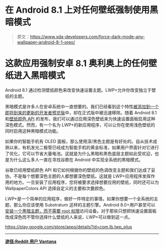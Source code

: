 # 在 Android 8.1 上对任何壁纸强制使用黑暗模式

> 原文：<https://www.xda-developers.com/force-dark-mode-any-wallpaper-android-8-1-oreo/>

# 这款应用强制安卓 8.1 奥利奥上的任何壁纸进入黑暗模式

Android 8.1 通过检测壁纸颜色来改变快速设置主题。LWP+允许你改变独立于壁纸的主题。

黑暗模式是许多人在安卓系统中一直想要的。我们已经看到这个特性[被添加到一个即将到来的更新的开发者预览版](https://www.xda-developers.com/android-n-developer-preview-brings-in-native-night-mode-and-display-calibration/)中，却在正式版中被迅速移除。随着 Android 8.1 和[壁纸颜色 API](https://www.xda-developers.com/android-8-1-oreo-developer-preview-features/) 的发布，我们可以通过应用深色壁纸来为快速设置面板启用这种深色模式。然而，有一个名为 LWP+的新应用程序，可以让你在使用浅色壁纸的同时启用这种黑暗模式功能。

如果你的智能手机有 OLED 面板，那么使用深/黑色主题是有好处的。自从技术成熟以来，有机发光二极管已经成为智能手机的黄金标准，如果用户界面针对它进行了优化，它可以节省大量电池。这就是为什么黑暗和黑色底层主题如此受欢迎，也是为什么这么多人一直在寻找谷歌在 Android 中实现全系统的黑暗模式。

谷歌已经用壁纸颜色 API 和它如何根据你的壁纸的色调改变主题和我们达成了妥协。不是每个想要深色主题的人都想要深色壁纸。这就是 LWP+应用程序发挥作用的地方。一旦安装了应用程序，您将被要求选择想要应用的壁纸，同时还可以为 WallpaperColors API 选择自定义的主要和次要颜色。

LWP+是一个简单的应用程序，做好一件特定的事情。如果你想要一个全系统的主题，那么你应该使用 Substratum 这样的主题引擎。Android 8.0+用户甚至可以[安装一个黑暗主题，而不需要 root 权限](https://www.xda-developers.com/install-dark-theme-android-oreo-without-root/)访问设备。对于那些只想把快速设置面板改成深色而不管你选择什么壁纸的人来说，LWP+可以做到这一点。

https://play.google.com/store/apps/details?id=com.lb.lwp_plus

* * *

[**途径:Reddit 用户 Vantana**](https://www.reddit.com/r/Android/comments/814cns/psa_on_the_pixel_launcher_you_can_force_the_dark/)